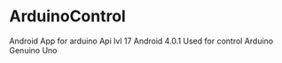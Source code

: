 # ArduinoControl
Android App for arduino
Api lvl 17
Android 4.0.1
Used for control Arduino Genuino Uno
